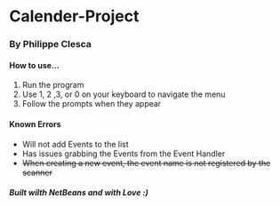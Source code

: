 <!-- MD File (Used by github) View the reposatory here for the formatted README: https://github.com/Pckool/Calender-Project -->
# Calender-Project 
### By Philippe Clesca
#### How to use...
1. Run the program
2. Use 1, 2 ,3, or 0 on your keyboard to navigate the menu
3. Follow the prompts when they appear

#### Known Errors
- Will not add Events to the list
- Has issues grabbing the Events from the Event Handler
- ~~When creating a new event, the event name is not registered by the scanner~~

##### Built wilth NetBeans and with Love :)